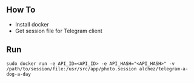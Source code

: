 ## How To

- Install docker
- Get session file for Telegram client

## Run
`
sudo docker run -e API_ID=<API_ID> -e API_HASH="<API_HASH>" -v /path/to/session/file:/usr/src/app/photo.session alchez/telegram-a-dog-a-day
`


